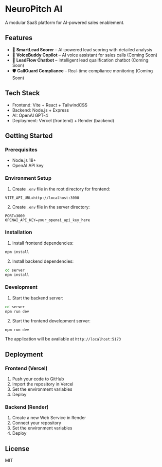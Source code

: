 # NeuroPitch AI

A modular SaaS platform for AI-powered sales enablement.

## Features

- 🎯 **SmartLead Scorer** – AI-powered lead scoring with detailed analysis
- 🎤 **VoiceBuddy Copilot** – AI voice assistant for sales calls (Coming Soon)
- 💬 **LeadFlow Chatbot** – Intelligent lead qualification chatbot (Coming Soon)
- 🛡️ **CallGuard Compliance** – Real-time compliance monitoring (Coming Soon)

## Tech Stack

- Frontend: Vite + React + TailwindCSS
- Backend: Node.js + Express
- AI: OpenAI GPT-4
- Deployment: Vercel (frontend) + Render (backend)

## Getting Started

### Prerequisites

- Node.js 18+
- OpenAI API key

### Environment Setup

1. Create `.env` file in the root directory for frontend:
```
VITE_API_URL=http://localhost:3000
```

2. Create `.env` file in the server directory:
```
PORT=3000
OPENAI_API_KEY=your_openai_api_key_here
```

### Installation

1. Install frontend dependencies:
```bash
npm install
```

2. Install backend dependencies:
```bash
cd server
npm install
```

### Development

1. Start the backend server:
```bash
cd server
npm run dev
```

2. Start the frontend development server:
```bash
npm run dev
```

The application will be available at `http://localhost:5173`

## Deployment

### Frontend (Vercel)

1. Push your code to GitHub
2. Import the repository in Vercel
3. Set the environment variables
4. Deploy

### Backend (Render)

1. Create a new Web Service in Render
2. Connect your repository
3. Set the environment variables
4. Deploy

## License

MIT
